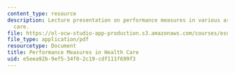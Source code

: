 ```yaml
---
content_type: resource
description: Lecture presentation on performance measures in various aspects of health
  care.
file: https://ol-ocw-studio-app-production.s3.amazonaws.com/courses/esd-69-seminar-on-health-care-systems-innovation-fall-2010/e5eea92b9ef534f02c19cdf111f699f3_MITESD_69F10_lecture4.pdf
file_type: application/pdf
resourcetype: Document
title: Performance Measures in Health Care
uid: e5eea92b-9ef5-34f0-2c19-cdf111f699f3
---
```

